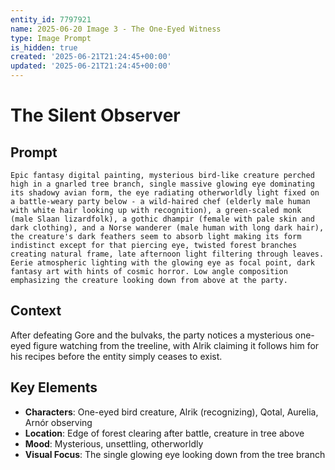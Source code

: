 ```yaml
---
entity_id: 7797921
name: 2025-06-20 Image 3 - The One-Eyed Witness
type: Image Prompt
is_hidden: true
created: '2025-06-21T21:24:45+00:00'
updated: '2025-06-21T21:24:45+00:00'
---
```


# The Silent Observer

## Prompt

```
Epic fantasy digital painting, mysterious bird-like creature perched high in a gnarled tree branch, single massive glowing eye dominating its shadowy avian form, the eye radiating otherworldly light fixed on a battle-weary party below - a wild-haired chef (elderly male human with white hair looking up with recognition), a green-scaled monk (male Slaan lizardfolk), a gothic dhampir (female with pale skin and dark clothing), and a Norse wanderer (male human with long dark hair), the creature's dark feathers seem to absorb light making its form indistinct except for that piercing eye, twisted forest branches creating natural frame, late afternoon light filtering through leaves. Eerie atmospheric lighting with the glowing eye as focal point, dark fantasy art with hints of cosmic horror. Low angle composition emphasizing the creature looking down from above at the party.

```

## Context

After defeating Gore and the bulvaks, the party notices a mysterious one-eyed figure watching from the treeline, with Alrik claiming it follows him for his recipes before the entity simply ceases to exist.

## Key Elements

- **Characters**: One-eyed bird creature, Alrik (recognizing), Qotal, Aurelia, Arnór observing
- **Location**: Edge of forest clearing after battle, creature in tree above
- **Mood**: Mysterious, unsettling, otherworldly
- **Visual Focus**: The single glowing eye looking down from the tree branch